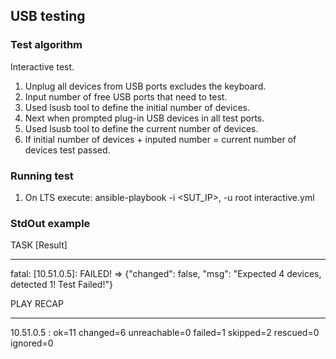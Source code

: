 ## USB testing
### Test algorithm
Interactive test.
1. Unplug all devices from USB ports excludes the keyboard.
2. Input number of free USB ports that need to test.
3. Used lsusb tool to define the initial number of devices.
4. Next when prompted plug-in USB devices in all test ports.
5. Used lsusb tool to define the current number of devices.
6. If initial number of devices + inputed number = current number of devices test passed.

### Running test
1. On LTS execute: ansible-playbook -i <SUT_IP>, -u root interactive.yml
### StdOut example
TASK [Result] 

***

fatal: [10.51.0.5]: FAILED! => {"changed": false, "msg": "Expected 4 devices, detected 1! Test Failed!"}

PLAY RECAP 

***

10.51.0.5                  : ok=11   changed=6    unreachable=0    failed=1    skipped=2    rescued=0    ignored=0 